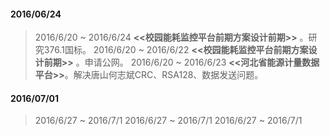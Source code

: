 
#### <i class="icon-file"></i>   **2016/06/24**
> 2016/6/20 ~ 2016/6/24 **<<校园能耗监控平台前期方案设计前期>>** 。研究376.1国标。
> 2016/6/20 ~ 2016/6/22 **<<校园能耗监控平台前期方案设计前期>>** 。申请公网。
> 2016/6/20 ~ 2016/6/23 **<<河北省能源计量数据平台>>**。解决唐山何志斌CRC、RSA128、数据发送问题。

#### <i class="icon-file"></i>   **2016/07/01**
> 2016/6/27 ~ 2016/7/1
> 2016/6/27 ~ 2016/7/1
> 2016/6/27 ~ 2016/7/1
